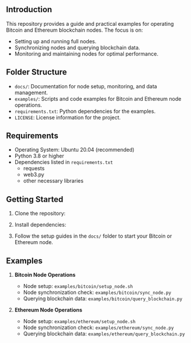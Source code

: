 ## Introduction
This repository provides a guide and practical examples for operating Bitcoin and Ethereum blockchain nodes. The focus is on:
- Setting up and running full nodes.
- Synchronizing nodes and querying blockchain data.
- Monitoring and maintaining nodes for optimal performance.


## Folder Structure
- `docs/`: Documentation for node setup, monitoring, and data management.
- `examples/`: Scripts and code examples for Bitcoin and Ethereum node operations.
- `requirements.txt`: Python dependencies for the examples.
- `LICENSE`: License information for the project.


## Requirements
- Operating System: Ubuntu 20.04 (recommended)
- Python 3.8 or higher
- Dependencies listed in `requirements.txt`
  - requests
  - web3.py
  - other necessary libraries


## Getting Started
1. Clone the repository:


1. Install dependencies:


1. Follow the setup guides in the `docs/` folder to start your Bitcoin or Ethereum node.


## Examples
1. **Bitcoin Node Operations**
   - Node setup: `examples/bitcoin/setup_node.sh`
   - Node synchronization check: `examples/bitcoin/sync_node.py`
   - Querying blockchain data: `examples/bitcoin/query_blockchain.py`

2. **Ethereum Node Operations**
   - Node setup: `examples/ethereum/setup_node.sh`
   - Node synchronization check: `examples/ethereum/sync_node.py`
   - Querying blockchain data: `examples/ethereum/query_blockchain.py`
